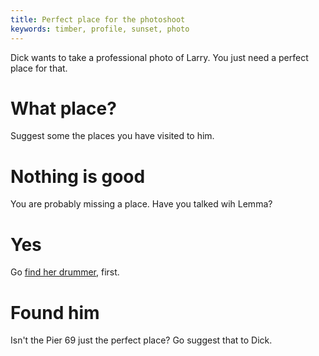 ```yaml
---
title: Perfect place for the photoshoot
keywords: timber, profile, sunset, photo
---
```


Dick wants to take a professional photo of Larry. You just need a perfect place for that.

# What place?
Suggest some the places you have visited to him.

# Nothing is good
You are probably missing a place. Have you talked wih Lemma?

# Yes
Go [find her drummer](/130-lemma/010-drummer/010-find.md), first.

# Found him
Isn't the Pier 69 just the perfect place? Go suggest that to Dick.
